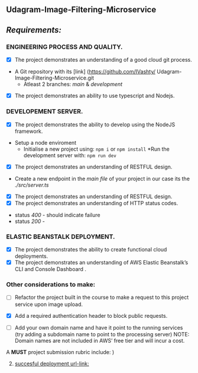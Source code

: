 ## Udagram-Image-Filtering-Microservice

*Requirements:*
-------------


### ENGINEERING PROCESS AND QUALITY.

- [x] The project demonstrates an understanding of a good cloud git process.
* A  Git repository with its [link]
(https://github.com/IVashty/
Udagram-Image-Filtering-Microservice.git
    * Atleast 2 branches: *main* &
*development*
- [x] The project demonstrates an ability to use typescript and Nodejs.

### DEVELOPEMENT SERVER.
- [x] The project demonstrates the ability to develop using the NodeJS framework.
* Setup a node enviroment
  * Initialise a new project using:
  `npm i` or `npm install`
  *Run the development server with:
  `npm run dev`


- [x] The project demonstrates an understanding of RESTFUL design.
* Create a new endpoint in the *main file* of your project in our case its the *./src/server.ts*
- [x] The project demonstrates an understanding of RESTFUL design.
- [x] The project demonstrates an understanding of HTTP status codes.
* status *400* - should indicate failure
* status *200* -


### ELASTIC BEANSTALK DEPLOYMENT.
- [x] The project demonstrates the ability to create functional cloud deployments.
- [x] The project demonstrates an understanding of AWS Elastic Beanstalk’s CLI and Console Dashboard .

### Other considerations to make:
- [ ] Refactor the project built in the course to make a request to this project service upon image upload.
- [x] Add a required authentication header to block public requests.

- [ ] Add your own domain name and have it point to the running services (try adding a subdomain name to point to the processing server) NOTE: Domain names are not included in AWS’ free tier and will incur a cost.

A **MUST** project submission rubric include:
)

2. [succesful deployment url-link:](http://project-dev2.us-east-1.elasticbeanstalk.com/)
